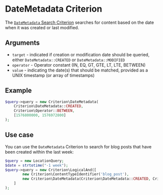 # DateMetadata Criterion

The [`DateMetadata` Search Criterion](https://github.com/ibexa/core/blob/main/src/contracts/Repository/Values/Content/Query/Criterion/DateMetadata.php)
searches for content based on the date when it was created or last modified.

## Arguments

- `target` - indicated if creation or modification date should be queried, either `DateMetadata::CREATED` or `DateMetadata::MODIFIED`
- `operator` - Operator constant (IN, EQ, GT, GTE, LT, LTE, BETWEEN)
- `value` - indicating the date(s) that should be matched, provided as a UNIX timestamp (or array of timestamps)

## Example

``` php
$query->query = new Criterion\DateMetadata(
    Criterion\DateMetadata::CREATED,
    Criterion\Operator::BETWEEN,
    [1576800000, 1576972800]
);
```

## Use case

You can use the `DateMetadata` Criterion to search for blog posts that have been created within the last week:

``` php hl_lines="5"
$query = new LocationQuery;
$date = strtotime("-1 week");
$query->query = new Criterion\LogicalAnd([
        new Criterion\ContentTypeIdentifier('blog_post'),
        new Criterion\DateMetadata(Criterion\DateMetadata::CREATED, Criterion\Operator::GTE, $date),
    ]
);
```
